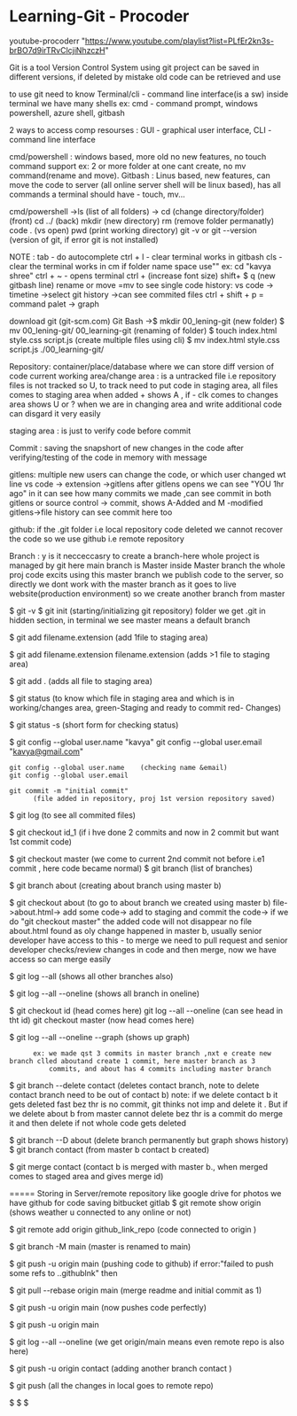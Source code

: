 # Learning-Git - Procoder
youtube-procoderr "https://www.youtube.com/playlist?list=PLfEr2kn3s-brBO7d9irTRvClcjiNhzczH"

 Git is a tool Version Control System using git project can be saved in different versions, if deleted by mistake old code can be retrieved and use
 
 to use git need to know Terminal/cli - command line interface(is a sw)
   inside terminal we have many shells ex: cmd - command prompt, windows powershell, azure shell, gitbash
   
2 ways to access comp resourses : GUI - graphical user interface, CLI - command line interface

cmd/powershell : windows based, more old no new features, no touch command support ex: 2 or more folder at one cant create, no mv command(rename and move).
Gitbash : Linus based, new features, can move the code to server (all online server shell will be linux based), has all commands a terminal should have - touch, mv...

cmd/powershell ->ls (list of all folders)
-> cd (change directory/folder) (front)
cd ../ (back)
mkdir (new directory)
rm (remove folder permanatly)
code . (vs open)
pwd (print working directory)
git -v or git --version (version of git, if error git is not installed)

NOTE : tab - do autocomplete
ctrl + l - clear terminal works in gitbash
cls - clear the terminal works in cm
if folder name space use"" ex: cd "kavya shree"
ctrl + ~   - opens terminal
ctrl + (increase font size)
shift+ $ q (new gitbash line)
rename or move =mv
to see single code history: vs code -> timetine ->select git history ->can see commited files
ctrl + shift + p = command palet -> graph 

download git (git-scm.com)
  Git Bash ->$ mkdir 00_lening-git (new folder)
  $ mv 00_lening-git/ 00_learning-git (renaming of folder)
  $ touch index.html style.css script.js (create multiple files using cli)
  $ mv index.html style.css script.js ./00_learning-git/

  Repository: container/place/database where we can store diff version of code
  current working area/change area : is a untracked file i.e repository files is not tracked so U, to track need to put code in staging 
                                    area, all files comes to staging area when added + shows A , if - clk comes to changes area shows U 
                                    or ?
                                    when we are in changing area and write additional code can disgard it very easily
                                    
  staging area : is just to verify code before commit
  
  Commit : saving the snapshort of new changes in the code after verifying/testing  of the code in memory with message
  
  gitlens: multiple new users can change the code, or which user changed wt line
      vs code -> extension ->gitlens
      after gitlens opens we can see "YOU 1hr ago" in it
      can see how many commits we made ,can see commit in both gitlens or source control -> commit, shows A-Added and M -modified
      gitlens->file history can see commit here too
      
  github: if the .git folder i.e local repository code deleted we cannot recover the code so we use github i.e remote repository

  Branch : y is it necceccasry to create a branch-here whole project is managed by git here main branch is Master inside Master branch the whole proj code excits using this master branch we publish code to the server, so directly we dont work with the master branch as it goes to live website(production environment) so we create another branch from master
  
  
  $ git -v
  $ git init 
          (starting/initializing git repository) folder we get .git in hidden section, in terminal we see master means a default 
           branch
               
  $ git add filename.extension 
                 (add 1file to staging area)
                 
  $ git add filename.extension filename.extension 
                (adds >1 file to staging area)
                
  $ git add . 
            (adds all file to staging area)
            
  $ git status
           (to know which file in staging area and which is in working/changes area, green-Staging and ready to commit red- Changes)
           
  $ git status -s
         (short form for checking status)
  
  $ git config --global user.name "kavya"
    git config --global user.email "kavya@gmail.com"

    git config --global user.name    (checking name &email)
    git config --global user.email 

    git commit -m "initial commit"
          (file added in repository, proj 1st version repository saved) 
          
  $ git log
         (to see all commited files)
         
  $ git checkout id_1
         (if i hve done 2 commits and now in 2 commit but want 1st commit code)
         
  $ git checkout master
         (we come to current 2nd commit not before i.e1 commit , here code became normal)
  $ git branch
         (list of branches)
         
  $ git branch about
         (creating about branch using master b)
         
  $ git checkout about
          (to go to about branch we created using master b)
          file->about.html-> add some code-> add to staging and commit the code-> if we do "git checkout master" the added code will not 
          disappear no file about.html found as oly change happened in master b, usually senior developer have access to this - to merge we need to pull request and senior developer checks/review  changes in code and then merge, now we have access so can merge easily
          
  $ git log --all
         (shows all other branches also)
         
  $ git log --all --oneline
          (shows all branch in oneline)
          
  $ git checkout id 
          (head comes here)
    git log --all --oneline
          (can see head in tht id)
    git checkout master
          (now head comes here)
          
  $ git log --all --oneline --graph
          (shows up graph)

          ex: we made qst 3 commits in master branch ,nxt e create new branch clled aboutand create 1 commit, here master branch as 3 
              commits, and about has 4 commits including master branch 
          
  $ git branch --delete contact
        (deletes contact branch, note to delete contact branch need to be out of contact b)
    note: if we delete contact b it gets deleted fast bez thr is no commit, git thinks not imp and delete it . But if we delete about b 
          from master cannot delete bez thr is a commit do merge it and then delete if not whole code gets deleted    
          
  $ git branch --D about
      (delete branch permanently but graph shows history)
  $ git branch contact
       (from master b contact b created)
       
  $ git merge contact
       (contact b is merged with master b., when merged comes to staged area and gives merge id)

  =====
  Storing in Server/remote repository
    like google drive for photos we have github for code saving
                                         bitbucket
                                         gitlab
 $ git remote show origin
      (shows weather u connected to any online or not)

$ git remote add origin github_link_repo
       (code connected to origin )

$ git branch -M main
     (master is renamed to main)
     
$ git push -u origin main
      (pushing code to github)
      if error:"failed to push some refs to ..githublnk" then

$ git pull --rebase origin main
        (merge readme and initial commit as 1)

$ git push -u origin main
     (now pushes code perfectly)
     
$ git push -u origin main
     
$ git log --all --oneline
     (we get origin/main means even remote repo is also here)
     
$ git push -u origin contact
      (adding another branch contact )
      
$ git push
    (all the changes in local goes to remote repo)

$
$
$

  
